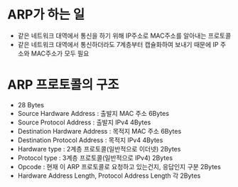 # ARP가 하는 일
- 같은 네트워크 대역에서 통신을 하기 위해 IP주소로 MAC주소를 알아내는 프로토콜
- 같은 네트워크 대역에서 통신하더라도 7계층부터 캡슐화하여 보내기 때문에 IP 주소와 MAC주소가 모두 필요

# ARP 프로토콜의 구조
- 28 Bytes
- Source Hardware Address : 출발지 MAC 주소 6Bytes
- Source Protocol Address : 출발지 IPv4 4Bytes
- Destination Hardware Address : 목적지 MAC 주소 6Bytes
- Destination Protocol Address : 목적지 IPv4 4Bytes
- Hardware type : 2계층 프로토콜(일반적으로 이더넷) 2Bytes
- Protocol type : 3계층 프로토콜(일반적으로 IPv4) 2Bytes
- Opcode : 현재 이 ARP 프로토콜로 요청하고 있는건지, 응답인지 구분 2Bytes
- Hardware Address Length, Protocol Address Length 각 2Bytes
